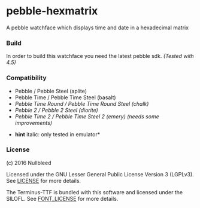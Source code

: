 # pebble-hexmatrix

A pebble watchface which displays time and date in
a hexadecimal matrix


### Build

In order to build this watchface you need the latest pebble sdk.
*(Tested with 4.5)*


### Compatibility

- Pebble / Pebble Steel (aplite)
- Pebble Time / Pebble Time Steel (basalt)
- *Pebble Time Round / Pebble Time Round Steel (chalk)*
- *Pebble 2 / Pebble 2 Steel (diorite)*
- *Pebble Time 2 / Pebble Time Steel 2 (emery)* *(needs some improvements)*


* **hint** italic: only tested in emulator*


### License

(c) 2016 Nullbleed

Licensed under the GNU Lesser General Public License Version 3 (LGPLv3).
See [LICENSE](./LICENSE) for more details.


The Terminus-TTF is bundled with this software and licensed under the SILOFL.
See [FONT_LICENSE](./resources/FONT_LICENSE) for more details.
